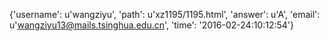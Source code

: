 {'username': u'wangziyu', 'path': u'xz1195/1195.html', 'answer': u'A', 'email': u'wangziyu13@mails.tsinghua.edu.cn', 'time': '2016-02-24:10:12:54'}